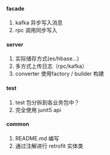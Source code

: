 #### facade
1. kafka 异步写入消息
2. rpc 调用同步写入

#### server
1. 实际储存方式(es/hbase...)
2. 多方式上传日志（rpc/kafka）
5. converter 使用factory / builder 构建

#### test
1. test 包分拆到各业务包中？
2. 完全使用 junit5 api

#### common
1. README.md 编写
2. 通过注解进行 retrofit 实体类